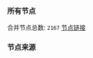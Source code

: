 ### 所有节点
合并节点总数: `2167`
[节点链接](https://raw.githubusercontent.com/rzhy1/11/master/sub/sub_merge_base64.txt)

### 节点来源